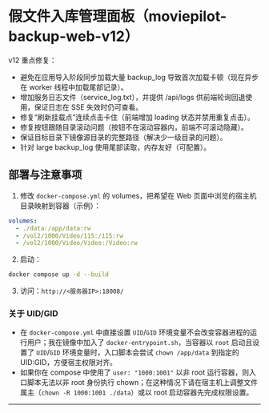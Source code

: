 # 假文件入库管理面板（moviepilot-backup-web-v12）

v12 重点修复：
- 避免在应用导入阶段同步加载大量 backup_log 导致首次加载卡顿（现在异步在 worker 线程中加载尾部记录）。
- 增加服务日志文件（service_log.txt），并提供 /api/logs 供前端轮询回退使用，保证日志在 SSE 失效时仍可查看。
- 修复“刷新挂载点”连续点击卡住（前端增加 loading 状态并禁用重复点击）。
- 修复按钮跟随目录滚动问题（按钮不在滚动容器内，前端不可滚动隐藏）。
- 保证目标目录下镜像源目录的完整路径（解决少一级目录的问题）。
- 针对 large backup_log 使用尾部读取，内存友好（可配置）。

## 部署与注意事项
1. 修改 `docker-compose.yml` 的 volumes，把希望在 Web 页面中浏览的宿主机目录映射到容器（示例）：
```yaml
volumes:
  - ./data:/app/data:rw
  - /vol2/1000/Video/115:/115:rw
  - /vol2/1000/Video/Video:/Video:rw
```
2. 启动：
```bash
docker compose up -d --build
```
3. 访问：`http://<服务器IP>:18008/`

### 关于 UID/GID
- 在 `docker-compose.yml` 中直接设置 `UID`/`GID` 环境变量不会改变容器进程的运行用户；我在镜像中加入了 `docker-entrypoint.sh`，当容器以 `root` 启动且设置了 `UID`/`GID` 环境变量时，入口脚本会尝试 `chown /app/data` 到指定的 UID:GID，方便宿主权限对齐。
- 如果你在 compose 中使用了 `user: "1000:1001"` 以非 root 运行容器，则入口脚本无法以非 root 身份执行 chown；在这种情况下请在宿主机上调整文件属主（`chown -R 1000:1001 ./data`）或以 root 启动容器先完成权限设置。

---
